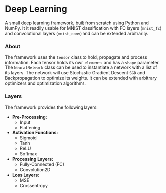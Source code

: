 # Deep Learning
A small deep learning framework, built from scratch using Python and NumPy. It it readily usable for MNIST classification with FC layers (`mnist_fc`) and convolutional layers (`mnist_conv`) and can be extended arbitrarily. 

### About
The framework uses the `tensor` class to hold, propagate and process information. Each tensor holds its own `elements` and has a `shape` parameter. The `NeuralNetwork` class can be used to instantiate a network with a list of its layers. The network will use Stochastic Gradient Descent `SGD` and Backpropagation to optimize its weights. It can be extended with arbitrary optimizers and optimization algorithms.  

### Layers 
The framework provides the following layers: 
* **Pre-Processing:** 
  * Input
  * Flattening 
* **Activation Functions:**
  * Sigmoid 
  * Tanh
  * ReLU
  * Softmax
* **Processing Layers:**
  * Fully-Connected (FC)
  * Convolution2D 
* **Loss Layers:**
  * MSE 
  * Crossentropy

